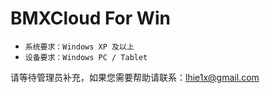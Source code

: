 # BMXCloud For Win

* `系统要求：Windows XP 及以上`
* `设备要求：Windows PC / Tablet`

请等待管理员补充，如果您需要帮助请联系：lhie1x@gmail.com

